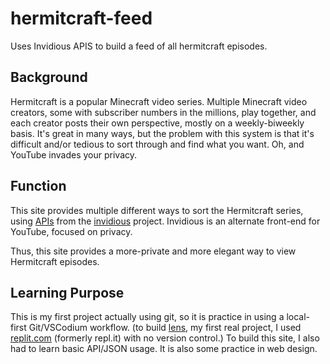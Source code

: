 # hermitcraft-feed
Uses Invidious APIS to build a feed of all hermitcraft episodes.

## Background
Hermitcraft is a popular Minecraft video series. Multiple Minecraft video creators, some with subscriber numbers in the millions, play together, and each creator posts their own perspective, mostly on a weekly-biweekly basis. It's great in many ways, but the problem with this system is that it's difficult and/or tedious to sort through and find what you want. Oh, and YouTube invades your privacy. 

## Function
This site provides multiple different ways to sort the Hermitcraft series, using [APIs](https://docs.invidious.io/API.md) from the [invidious](https://github.com/iv-org/Invidious) project. Invidious is an alternate front-end for YouTube, focused on privacy. 

Thus, this site provides a more-private and more elegant way to view Hermitcraft episodes.

## Learning Purpose
This is my first project actually using git, so it is practice in using a local-first Git/VSCodium workflow. (to build [lens](https://github.com/logan-graves/lens/), my first real project, I used [replit.com](https://replit.com) (formerly repl.it) with no version control.)
To build this site, I also had to learn basic API/JSON usage. 
It is also some practice in web design. 
